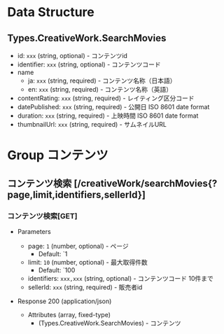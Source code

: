 # Data Structure

## Types.CreativeWork.SearchMovies

-   id: `xxx` (string, optional) - コンテンツid
-   identifier: `xxx` (string, optional) - コンテンツコード
-   name
    -   ja: `xxx` (string, required) - コンテンツ名称（日本語）
    -   en: `xxx` (string, required) - コンテンツ名称（英語）
-   contentRating: `xxx` (string, required) - レイティング区分コード
-   datePublished: `xxx` (string, required) - 公開日 ISO 8601 date format
-   duration: `xxx` (string, required) - 上映時間 ISO 8601 date format
-   thumbnailUrl: `xxx` (string, required) - サムネイルURL


# Group コンテンツ

## コンテンツ検索 [/creativeWork/searchMovies{?page,limit,identifiers,sellerId}]

### コンテンツ検索[GET]

-   Parameters

    -   page: `1` (number, optional) - ページ
        -   Default: `1
    -   limit: `10` (number, optional) - 最大取得件数
        -   Default: `100
    -   identifiers: `xxx,xxx` (string, optional) - コンテンツコード 10件まで
    -   sellerId: `xxx` (string, required) - 販売者id

-   Response 200 (application/json)

    -   Attributes (array, fixed-type)
        -   (Types.CreativeWork.SearchMovies) - コンテンツ

<!-- include(../../response/400.md) -->
